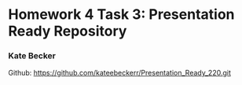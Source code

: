 # Homework 4 Task 3: Presentation Ready Repository
### Kate Becker
Github: https://github.com/kateebeckerr/Presentation_Ready_220.git
